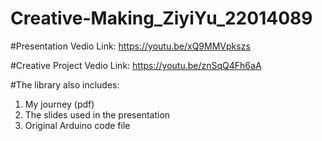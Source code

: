 # Creative-Making_ZiyiYu_22014089

#Presentation Vedio Link: https://youtu.be/xQ9MMVpkszs

#Creative Project Vedio Link: https://youtu.be/znSqQ4Fh6aA

#The library also includes:
1. My journey (pdf)
2. The slides used in the presentation
3. Original Arduino code file

